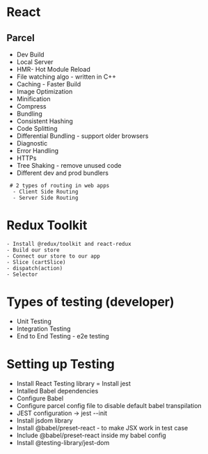 # React

## Parcel
- Dev Build
- Local Server
- HMR- Hot Module Reload
- File watching algo - written in C++
- Caching - Faster Build
- Image Optimization
- Minification
- Compress
- Bundling
- Consistent Hashing
- Code Splitting
- Differential Bundling - support older browsers
- Diagnostic
- Error Handling
- HTTPs
- Tree Shaking - remove unused code
- Different dev and prod bundlers
```
 # 2 types of routing in web apps
  - Client Side Routing
  - Server Side Routing
```

# Redux Toolkit
    - Install @redux/toolkit and react-redux
    - Build our store 
    - Connect our store to our app
    - Slice (cartSlice)
    - dispatch(action)
    - Selector

# Types of testing (developer)
  - Unit Testing
  - Integration Testing
  - End to End Testing - e2e testing

# Setting up Testing 
  - Install React Testing library
  = Install jest
  - Intalled Babel dependencies
  - Configure Babel
  - Configure parcel config file to disable default babel transpilation
  - JEST configuration  -> jest --init
  - Install jsdom library
  - Install @babel/preset-react - to make JSX work in test case
  - Include @babel/preset-react inside my babel config
  - Install @testing-library/jest-dom